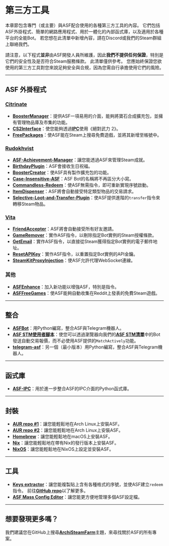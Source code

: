 # 第三方工具

本章節包含專門（或主要）與ASF配合使用的各種第三方工具的內容。 它們包括ASF外掛程式、簡單的網路應用程式、用於一體化的內部函式庫，以及適用於各種平台的全能Bot。 若您想在此清單中新增內容，請在Discord或我們的Steam群組上聯絡我們。

請注意，以下程式&#8203;**並非**&#8203;由ASF開發人員所維護，因此&#8203;**我們不提供任何保證**&#8203;，特別是它們的安全性及是否符合Steam服務條款。 此清單僅供參考。 您應始終保證您欲使用的第三方工具對您來說足夠安全與合規，因為您需自行承擔使用它們的風險。

---

## ASF 外掛程式

### **[Citrinate](https://github.com/Citrinate)**

- **[BoosterManager](https://github.com/Citrinate/BoosterManager)**&#8203;：提供ASF一項易用的介面，能夠將寶石合成擴充包，並擁有管理物品庫及市集的功能。
- **[CS2Interface](https://github.com/Citrinate/CS2Interface)**&#8203;：使您能夠透過&#8203;**[IPC](https://github.com/JustArchiNET/ArchiSteamFarm/wiki/IPC-zh-TW)**&#8203;使用《絕對武力 2》。
- **[FreePackages](https://github.com/Citrinate/FreePackages)**&#8203;：使ASF能在Steam上搜尋免費遊戲，並將其新增至帳號中。

### **[Rudokhvist](https://github.com/Rudokhvist)**

- **[ASF-Achievement-Manager](https://github.com/Rudokhvist/ASF-Achievement-Manager)**&#8203;：讓您能透過ASF來管理Steam成就。
- **[BirthdayPlugin](https://github.com/Rudokhvist/BirthdayPlugin)**&#8203;：ASF會接收生日祝福。
- **[BoosterCreator](https://github.com/Rudokhvist/BoosterCreator)**&#8203;：使ASF具有製作擴充包的功能。
- **[Case-Insensitive-ASF](https://github.com/Rudokhvist/Case-Insensitive-ASF)**&#8203;：ASF Bot的名稱將不再區分大小寫。
- **[Commandless-Redeem](https://github.com/Rudokhvist/Commandless-Redeem)**&#8203;：使ASF無需指令，即可重新實現序號啟動。
- **[ItemDispenser](https://github.com/Rudokhvist/ItemDispenser)**&#8203;：ASF將會自動接受特定類型物品的交易請求。
- **[Selective-Loot-and-Transfer-Plugin](https://github.com/Rudokhvist/Selective-Loot-and-Transfer-Plugin)**&#8203;：使ASF提供進階的&#8203;`transfer`&#8203;指令來轉移Steam物品。

### **[Vita](https://github.com/ezhevita)**

- **[FriendAccepter](https://github.com/ezhevita/FriendAccepter)**&#8203;：ASF將會自動接受所有好友邀請。
- **[GameRemover](https://github.com/ezhevita/GameRemover)**&#8203;：實作ASF指令，以刪除指定Bot實例的Steam授權條款。
- **[GetEmail](https://github.com/ezhevita/GetEmail)**&#8203;：實作ASF指令，以直接從Steam獲得指定Bot實例的電子郵件地址。
- **[ResetAPIKey](https://github.com/ezhevita/ResetAPIKey)**&#8203;：實作ASF指令，以重置指定Bot實例的API金鑰。
- **[SteamKitProxyInjection](https://github.com/ezhevita/SteamKitProxyInjection)**&#8203;：使ASF允許代理WebSocket連線。

### 其他

- **[ASFEnhance](https://github.com/chr233/ASFEnhance)**&#8203;：加入新功能以增強ASF，特別是指令。
- **[ASFFreeGames](https://github.com/maxisoft/ASFFreeGames)**&#8203;：使ASF能夠自動收集在Reddit上發表的免費Steam遊戲。

---

## 整合

- **[ASFBot](https://github.com/dmcallejo/ASFBot)**&#8203;：用Python編寫，整合ASF與Telegram機器人。
- **[ASF STM使用者腳本](https://greasyfork.org/zh-TW/scripts/404754-asf-stm)**&#8203;：使您可以透過瀏覽器向我們的&#8203;**[ASF STM清單](https://github.com/JustArchiNET/ArchiSteamFarm/wiki/ItemsMatcherPlugin-zh-TW#publiclisting)**&#8203;中的Bot發送自動交易報價，而不必使用ASF提供的&#8203;`MatchActively`&#8203;功能。
- **[telegram-asf](https://github.com/deluxghost/telegram-asf)**&#8203;：另一個（最小版本）用Python編寫，整合ASF與Telegram機器人。

---

## 函式庫

- **[ASF-IPC](https://github.com/deluxghost/ASF_IPC)**&#8203;：用於進一步整合ASF的IPC介面的Python函式庫。

---

## 封裝

- **[AUR repo #1](https://aur.archlinux.org/packages/asf)**&#8203;：讓您能輕鬆地在Arch Linux上安裝ASF。
- **[AUR repo #2](https://aur.archlinux.org/packages/archisteamfarm-bin)**&#8203;：讓您能輕鬆地在Arch Linux上安裝ASF。
- **[Homebrew](https://formulae.brew.sh/formula/archi-steam-farm)**&#8203;：讓您能輕鬆地在macOS上安裝ASF。
- **[Nix](https://search.nixos.org/packages?channel=unstable&show=ArchiSteamFarm&from=0&size=50&sort=relevance&type=packages&query=ArchiSteamFarm)**&#8203;：讓您能輕鬆地在帶有Nix的發行版本上安裝ASF。
- **[NixOS](https://search.nixos.org/options?channel=unstable&from=0&size=50&sort=relevance&type=packages&query=ArchiSteamFarm)**&#8203;：讓您能輕鬆地在NixOS上設定並安裝ASF。

---

## 工具

- **[Keys extractor](https://umaim.github.io/SKE)**&#8203;：讓您能複製貼上含有各種格式的序號，並使ASF建立&#8203;`redeem`&#8203;指令。 前往&#8203;**[GitHub repo](https://github.com/PixvIO/SKE)**&#8203;以了解更多。
- **[ASF Mass Config Editor](https://github.com/genesix-eu/ASF_MCE)**&#8203;：讓您能更方便地管理多個ASF設定檔。

---

## 想要發現更多嗎？

我們建議您在GitHub上搜尋&#8203;**[ArchiSteamFarm](https://github.com/topics/archisteamfarm)**&#8203;主題，來尋找關於ASF的所有專案。